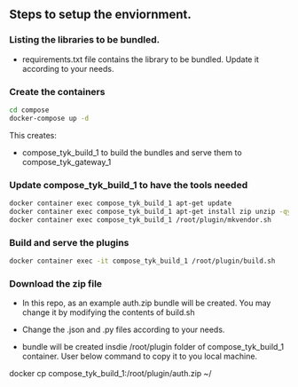 
## Steps to setup the enviornment.

### Listing the libraries to be bundled.

- requirements.txt file contains the library to be bundled. Update it according to your needs.

### Create the containers
```bash
cd compose
docker-compose up -d
```

This creates:
- compose_tyk_build_1 to build the bundles and serve them to compose_tyk_gateway_1


### Update compose_tyk_build_1 to have the tools needed
```bash
docker container exec compose_tyk_build_1 apt-get update
docker container exec compose_tyk_build_1 apt-get install zip unzip -qy
docker container exec compose_tyk_build_1 /root/plugin/mkvendor.sh
```

### Build and serve the plugins
```bash
docker container exec -it compose_tyk_build_1 /root/plugin/build.sh
```

### Download the zip file

- In this repo, as an example auth.zip bundle will be created. You may change it by modifying the contents of build.sh
- Change the .json and .py files according to your needs.

- bundle will be created insdie /root/plugin folder of compose_tyk_build_1 container. User below command to copy it to you local machine.

docker cp compose_tyk_build_1:/root/plugin/auth.zip ~/<your-local-folder>
